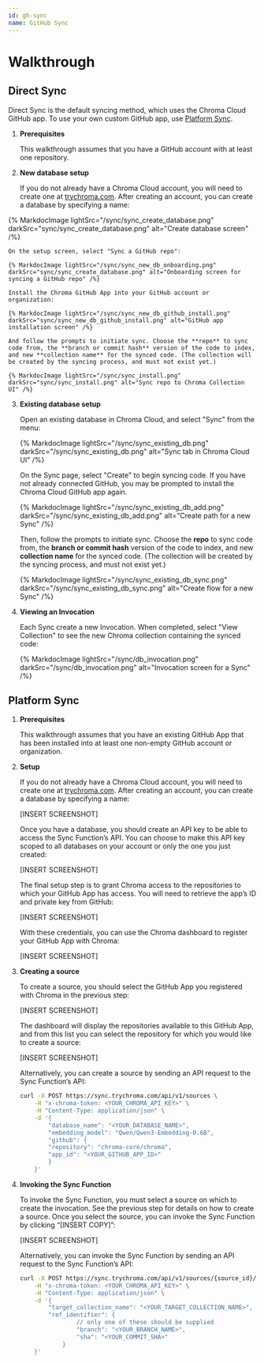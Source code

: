 ```yaml
---
id: gh-sync
name: GitHub Sync
---
```


# Walkthrough

## Direct Sync

Direct Sync is the default syncing method, which uses the Chroma Cloud GitHub app. To use your own custom GitHub app, use [Platform Sync](/cloud/sync/overview#platform-sync).

1. **Prerequisites**

    This walkthrough assumes that you have a GitHub account with at least one repository.

2. **New database setup**

    If you do not already have a Chroma Cloud account, you will need to create one at [trychroma.com](https://www.trychroma.com). After creating an account, you can create a database by specifying a name:

  {% MarkdocImage lightSrc="/sync/sync_create_database.png" darkSrc="sync/sync_create_database.png" alt="Create database screen" /%}

    On the setup screen, select "Sync a GitHub repo":

    {% MarkdocImage lightSrc="/sync/sync_new_db_onboarding.png" darkSrc="sync/sync_create_database.png" alt="Onboarding screen for syncing a GitHub repo" /%}

    Install the Chroma GitHub App into your GitHub account or organization:

    {% MarkdocImage lightSrc="/sync/sync_new_db_github_install.png" darkSrc="sync/sync_new_db_github_install.png" alt="GitHub app installation screen" /%}

    And follow the prompts to initiate sync. Choose the **repo** to sync code from, the **branch or commit hash** version of the code to index, and new **collection name** for the synced code. (The collection will be created by the syncing process, and must not exist yet.)

    {% MarkdocImage lightSrc="/sync/sync_install.png" darkSrc="sync/sync_install.png" alt="Sync repo to Chroma Collection UI" /%}


3. **Existing database setup**

    Open an existing database in Chroma Cloud, and select "Sync" from the menu:

    {% MarkdocImage lightSrc="/sync/sync_existing_db.png" darkSrc="/sync/sync_existing_db.png" alt="Sync tab in Chroma Cloud UI" /%}


    On the Sync page, select "Create" to begin syncing code. If you have not already connected GitHub, you may be prompted to install the Chroma Cloud GitHub app again.

    {% MarkdocImage lightSrc="/sync/sync_existing_db_add.png" darkSrc="/sync/sync_existing_db_add.png" alt="Create path for a new Sync" /%}

    Then, follow the prompts to initiate sync. Choose the **repo** to sync code from, the **branch or commit hash** version of the code to index, and new **collection name** for the synced code. (The collection will be created by the syncing process, and must not exist yet.)

    {% MarkdocImage lightSrc="/sync/sync_existing_db_sync.png" darkSrc="/sync/sync_existing_db_sync.png" alt="Create flow for a new Sync" /%}


4. **Viewing an Invocation**

    Each Sync create a new Invocation. When completed, select "View Collection" to see the new Chroma collection containing the synced code:

    {% MarkdocImage lightSrc="/sync/db_invocation.png" darkSrc="/sync/db_invocation.png" alt="Invocation screen for a Sync" /%}


## Platform Sync

1. **Prerequisites**

    This walkthrough assumes that you have an existing GitHub App that has been installed into at least one non-empty GitHub account or organization.

2. **Setup**

    If you do not already have a Chroma Cloud account, you will need to create one at [trychroma.com](https://www.trychroma.com). After creating an account, you can create a database by specifying a name:

    [INSERT SCREENSHOT]

    Once you have a database, you should create an API key to be able to access the Sync Function’s API. You can choose to make this API key scoped to all databases on your account or only the one you just created:

    [INSERT SCREENSHOT]

    The final setup step is to grant Chroma access to the repositories to which your GitHub App has access. You will need to retrieve the app’s ID and private key from GitHub:

    [INSERT SCREENSHOT]

    With these credentials, you can use the Chroma dashboard to register your GitHub App with Chroma:

    [INSERT SCREENSHOT]

3. **Creating a source**

    To create a source, you should select the GitHub App you registered with Chroma in the previous step:

    [INSERT SCREENSHOT]

    The dashboard will display the repositories available to this GitHub App, and from this list you can select the repository for which you would like to create a source:

    [INSERT SCREENSHOT]

    Alternatively, you can create a source by sending an API request to the Sync Function’s API:

    ```bash
    curl -X POST https://sync.trychroma.com/api/v1/sources \
        -H "x-chroma-token: <YOUR_CHROMA_API_KEY>" \
        -H "Content-Type: application/json" \
        -d '{
            "database_name": "<YOUR_DATABASE_NAME>",
            "embedding_model": "Qwen/Qwen3-Embedding-0.6B",
            "github": {
            "repository": "chroma-core/chroma",
            "app_id": "<YOUR_GITHUB_APP_ID>"
            }
        }'
    ```

4. **Invoking the Sync Function**

    To invoke the Sync Function, you must select a source on which to create the invocation. See the previous step for details on how to create a source. Once you select the source, you can invoke the Sync Function by clicking “[INSERT COPY]”:

    [INSERT SCREENSHOT]

    Alternatively, you can invoke the Sync Function by sending an API request to the Sync Function’s API:

    ```bash
    curl -X POST https://sync.trychroma.com/api/v1/sources/{source_id}/invocations \
        -H "x-chroma-token: <YOUR_CHROMA_API_KEY>" \
        -H "Content-Type: application/json" \
        -d '{
            "target_collection_name": "<YOUR_TARGET_COLLECTION_NAME>",
            "ref_identifier": {
                    // only one of these should be supplied
                    "branch": "<YOUR_BRANCH_NAME>",
                    "sha": "<YOUR_COMMIT_SHA>"
                }
        }'
    ```

